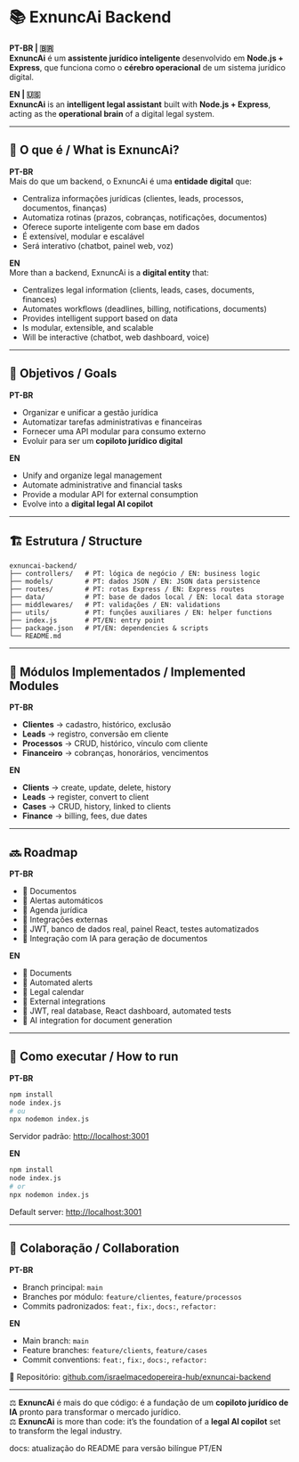 # 📚 ExnuncAi Backend  

**PT-BR | 🇧🇷**  
**ExnuncAi** é um **assistente jurídico inteligente** desenvolvido em **Node.js + Express**, que funciona como o **cérebro operacional** de um sistema jurídico digital.  

**EN | 🇺🇸**  
**ExnuncAi** is an **intelligent legal assistant** built with **Node.js + Express**, acting as the **operational brain** of a digital legal system.  

---

## 🧠 O que é / What is ExnuncAi?  

**PT-BR**  
Mais do que um backend, o ExnuncAi é uma **entidade digital** que:  
- Centraliza informações jurídicas (clientes, leads, processos, documentos, finanças)  
- Automatiza rotinas (prazos, cobranças, notificações, documentos)  
- Oferece suporte inteligente com base em dados  
- É extensível, modular e escalável  
- Será interativo (chatbot, painel web, voz)  

**EN**  
More than a backend, ExnuncAi is a **digital entity** that:  
- Centralizes legal information (clients, leads, cases, documents, finances)  
- Automates workflows (deadlines, billing, notifications, documents)  
- Provides intelligent support based on data  
- Is modular, extensible, and scalable  
- Will be interactive (chatbot, web dashboard, voice)  

---

## 🎯 Objetivos / Goals  

**PT-BR**  
- Organizar e unificar a gestão jurídica  
- Automatizar tarefas administrativas e financeiras  
- Fornecer uma API modular para consumo externo  
- Evoluir para ser um **copiloto jurídico digital**  

**EN**  
- Unify and organize legal management  
- Automate administrative and financial tasks  
- Provide a modular API for external consumption  
- Evolve into a **digital legal AI copilot**  

---

## 🏗️ Estrutura / Structure  

```
exnuncai-backend/
├── controllers/   # PT: lógica de negócio / EN: business logic
├── models/        # PT: dados JSON / EN: JSON data persistence
├── routes/        # PT: rotas Express / EN: Express routes
├── data/          # PT: base de dados local / EN: local data storage
├── middlewares/   # PT: validações / EN: validations
├── utils/         # PT: funções auxiliares / EN: helper functions
├── index.js       # PT/EN: entry point
├── package.json   # PT/EN: dependencies & scripts
└── README.md
```

---

## 🧩 Módulos Implementados / Implemented Modules  

**PT-BR**  
- **Clientes** → cadastro, histórico, exclusão  
- **Leads** → registro, conversão em cliente  
- **Processos** → CRUD, histórico, vínculo com cliente  
- **Financeiro** → cobranças, honorários, vencimentos  

**EN**  
- **Clients** → create, update, delete, history  
- **Leads** → register, convert to client  
- **Cases** → CRUD, history, linked to clients  
- **Finance** → billing, fees, due dates  

---

## 🔜 Roadmap  

**PT-BR**  
- 📁 Documentos  
- 🔔 Alertas automáticos  
- 📅 Agenda jurídica  
- 🔗 Integrações externas  
- 🔐 JWT, banco de dados real, painel React, testes automatizados  
- 🤖 Integração com IA para geração de documentos  

**EN**  
- 📁 Documents  
- 🔔 Automated alerts  
- 📅 Legal calendar  
- 🔗 External integrations  
- 🔐 JWT, real database, React dashboard, automated tests  
- 🤖 AI integration for document generation  

---

## 📘 Como executar / How to run  

**PT-BR**  
```bash
npm install
node index.js
# ou
npx nodemon index.js
```
Servidor padrão: [http://localhost:3001](http://localhost:3001)  

**EN**  
```bash
npm install
node index.js
# or
npx nodemon index.js
```
Default server: [http://localhost:3001](http://localhost:3001)  

---

## 👥 Colaboração / Collaboration  

**PT-BR**  
- Branch principal: `main`  
- Branches por módulo: `feature/clientes`, `feature/processos`  
- Commits padronizados: `feat:`, `fix:`, `docs:`, `refactor:`  

**EN**  
- Main branch: `main`  
- Feature branches: `feature/clients`, `feature/cases`  
- Commit conventions: `feat:`, `fix:`, `docs:`, `refactor:`  

📌 Repositório: [github.com/israelmacedopereira-hub/exnuncai-backend](https://github.com/israelmacedopereira-hub/exnuncai-backend)  

---

⚖️ **ExnuncAi** é mais do que código: é a fundação de um **copiloto jurídico de IA** pronto para transformar o mercado jurídico.  
⚖️ **ExnuncAi** is more than code: it’s the foundation of a **legal AI copilot** set to transform the legal industry.  

docs: atualização do README para versão bilíngue PT/EN
